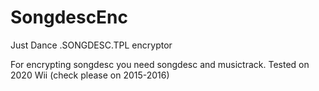 # SongdescEnc
Just Dance .SONGDESC.TPL encryptor

For encrypting songdesc you need songdesc and musictrack. Tested on 2020 Wii (check please on 2015-2016)
